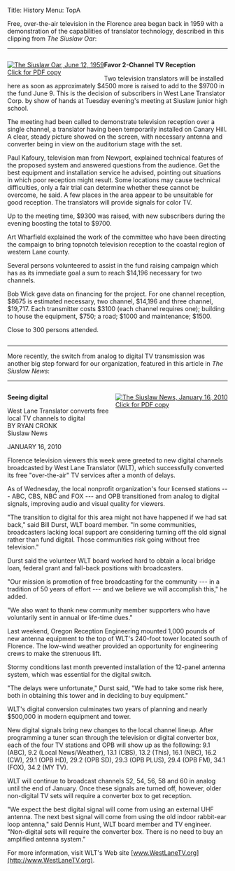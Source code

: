 Title: History
Menu: TopA

Free, over-the-air television in the Florence area began back in 1959
with a demonstration of the capabilities of translator technology,
described in this clipping from *The Siuslaw Oar*:

----

<div markdown style="overflow:auto;">

<div markdown style="float:left;">

[![The Siuslaw Oar, June 12,
1959]({static}/images/The-Oar.jpg)<br>Click for PDF
copy]({static}/pdfs/The_Oar.pdf)

</div>

**Favor 2-Channel TV Reception**

Two television translators will be installed here as soon as
approximately $4500 more is raised to add to the $9700 in the fund
June 9. This is the decision of subscribers in West Lane Translator
Corp. by show of hands at Tuesday evening's meeting at Siuslaw junior
high school.

The meeting had been called to demonstrate television reception over a
single channel, a translator having been temporarily installed on
Canary Hill. A clear, steady picture showed on the screen, with
necessary antenna and converter being in view on the auditorium stage
with the set.

Paul Kafoury, television man from Newport, explained technical
features of the proposed system and answered questions from the
audience. Get the best equipment and installation service he advised,
pointing out situations in which poor reception might result. Some
locations may cause technical difficulties, only a fair trial can
determine whether these cannot be overcome, he said. A few places in
the area appear to be unsuitable for good reception. The translators
will provide signals for color TV.

Up to the meeting time, $9300 was raised, with new subscribers during
the evening boosting the total to $9700.

Art Wharfield explained the work of the committee who have been
directing the campaign to bring topnotch television reception to the
coastal region of western Lane county.

Several persons volunteered to assist in the fund raising campaign
which has as its immediate goal a sum to reach $14,196 necessary for
two channels.

Bob Wick gave data on financing for the project. For one channel
reception, $8675 is estimated necessary, two channel, $14,196 and
three channel, $19,717. Each transmitter costs $3100 (each channel
requires one); building to house the equipment, $750; a road; $1000
and maintenance; $1500.

Close to 300 persons attended.

</div>

----

More recently, the switch from analog to digital TV transmission was
another big step forward for our organization, featured in this article
in *The Siuslaw News*:

----

<div markdown style="overflow:auto;">

<div markdown style="float:right;">

[![The Siuslaw News, January 16,
2010]({static}/images/seeing-digital.jpg)<br>Click for PDF
copy]({static}/pdfs/Siuslaw_News_01-16-2010.pdf)

</div>

**Seeing digital**

West Lane Translator converts free local TV channels to digital  
BY RYAN CRONK  
Siuslaw News  

JANUARY 16, 2010

Florence television viewers this week were greeted to new digital
channels broadcasted by West Lane Translator (WLT), which successfully
converted its free "over-the-air" TV services after a month of delays.

As of Wednesday, the local nonprofit organization's four licensed
stations --- ABC, CBS, NBC and FOX --- and OPB transitioned from
analog to digital signals, improving audio and visual quality for
viewers.

"The transition to digital for this area might not have happened if we
had sat back," said Bill Durst, WLT board member. "In some
communities, broadcasters lacking local support are considering
turning off the old signal rather than fund digital.  Those
communities risk going without free television."

Durst said the volunteer WLT board worked hard to obtain a local
bridge loan, federal grant and fall-back positions with broadcasters.

"Our mission is promotion of free broadcasting for the community ---
in a tradition of 50 years of effort --- and we believe we will
accomplish this," he added.

"We also want to thank new community member supporters who have
voluntarily sent in annual or life-time dues."

Last weekend, Oregon Reception Engineering mounted 1,000 pounds of new
antenna equipment to the top of WLT's 240-foot tower located south of
Florence. The low-wind weather provided an opportunity for engineering
crews to make the strenuous lift.

Stormy conditions last month prevented installation of the 12-panel
antenna system, which was essential for the digital switch.

"The delays were unfortunate," Durst said, "We had to take some risk
here, both in obtaining this tower and in deciding to buy equipment."

WLT's digital conversion culminates two years of planning and nearly
$500,000 in modern equipment and tower.

New digital signals bring new changes to the local channel
lineup. After programming a tuner scan through the television or
digital converter box, each of the four TV stations and OPB will show
up as the following: 9.1 (ABC), 9.2 (Local News/Weather), 13.1 (CBS),
13.2 (This), 16.1 (NBC), 16.2 (CW), 29.1 (OPB HD), 29.2 (OPB SD), 29.3
(OPB PLUS), 29.4 (OPB FM), 34.1 (FOX), 34.2 (MY TV).

WLT will continue to broadcast channels 52, 54, 56, 58 and 60 in
analog until the end of January.  Once these signals are turned off,
however, older non-digital TV sets will require a converter box to get
reception.

"We expect the best digital signal will come from using an external
UHF antenna. The next best signal will come from using the old indoor
rabbit-ear loop antenna," said Dennis Hunt, WLT board member and TV
engineer.  "Non-digital sets will require the converter box. There is
no need to buy an amplified antenna system."

For more information, visit WLT's Web site
[www.WestLaneTV.org](http://www.WestLaneTV.org).

</div>
